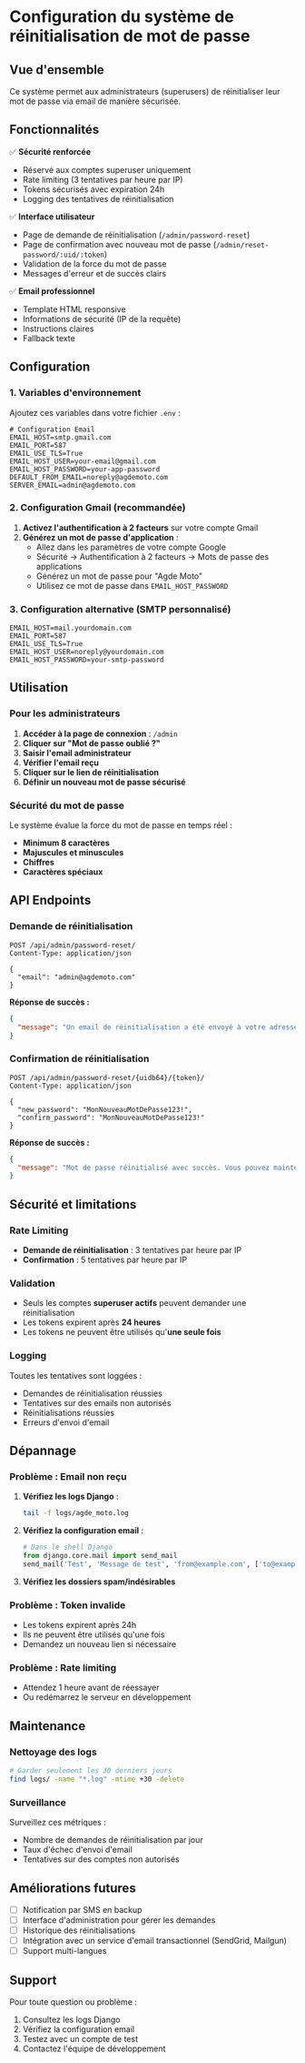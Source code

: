 # Configuration du système de réinitialisation de mot de passe

## Vue d'ensemble

Ce système permet aux administrateurs (superusers) de réinitialiser leur mot de passe via email de manière sécurisée.

## Fonctionnalités

✅ **Sécurité renforcée**
- Réservé aux comptes superuser uniquement
- Rate limiting (3 tentatives par heure par IP)
- Tokens sécurisés avec expiration 24h
- Logging des tentatives de réinitialisation

✅ **Interface utilisateur**
- Page de demande de réinitialisation (`/admin/password-reset`)
- Page de confirmation avec nouveau mot de passe (`/admin/reset-password/:uid/:token`)
- Validation de la force du mot de passe
- Messages d'erreur et de succès clairs

✅ **Email professionnel**
- Template HTML responsive
- Informations de sécurité (IP de la requête)
- Instructions claires
- Fallback texte

## Configuration

### 1. Variables d'environnement

Ajoutez ces variables dans votre fichier `.env` :

```env
# Configuration Email
EMAIL_HOST=smtp.gmail.com
EMAIL_PORT=587
EMAIL_USE_TLS=True
EMAIL_HOST_USER=your-email@gmail.com
EMAIL_HOST_PASSWORD=your-app-password
DEFAULT_FROM_EMAIL=noreply@agdemoto.com
SERVER_EMAIL=admin@agdemoto.com
```

### 2. Configuration Gmail (recommandée)

1. **Activez l'authentification à 2 facteurs** sur votre compte Gmail
2. **Générez un mot de passe d'application** :
   - Allez dans les paramètres de votre compte Google
   - Sécurité → Authentification à 2 facteurs → Mots de passe des applications
   - Générez un mot de passe pour "Agde Moto"
   - Utilisez ce mot de passe dans `EMAIL_HOST_PASSWORD`

### 3. Configuration alternative (SMTP personnalisé)

```env
EMAIL_HOST=mail.yourdomain.com
EMAIL_PORT=587
EMAIL_USE_TLS=True
EMAIL_HOST_USER=noreply@yourdomain.com
EMAIL_HOST_PASSWORD=your-smtp-password
```

## Utilisation

### Pour les administrateurs

1. **Accéder à la page de connexion** : `/admin`
2. **Cliquer sur "Mot de passe oublié ?"**
3. **Saisir l'email administrateur**
4. **Vérifier l'email reçu**
5. **Cliquer sur le lien de réinitialisation**
6. **Définir un nouveau mot de passe sécurisé**

### Sécurité du mot de passe

Le système évalue la force du mot de passe en temps réel :
- **Minimum 8 caractères**
- **Majuscules et minuscules**
- **Chiffres**
- **Caractères spéciaux**

## API Endpoints

### Demande de réinitialisation
```http
POST /api/admin/password-reset/
Content-Type: application/json

{
  "email": "admin@agdemoto.com"
}
```

**Réponse de succès :**
```json
{
  "message": "Un email de réinitialisation a été envoyé à votre adresse."
}
```

### Confirmation de réinitialisation
```http
POST /api/admin/password-reset/{uidb64}/{token}/
Content-Type: application/json

{
  "new_password": "MonNouveauMotDePasse123!",
  "confirm_password": "MonNouveauMotDePasse123!"
}
```

**Réponse de succès :**
```json
{
  "message": "Mot de passe réinitialisé avec succès. Vous pouvez maintenant vous connecter."
}
```

## Sécurité et limitations

### Rate Limiting
- **Demande de réinitialisation** : 3 tentatives par heure par IP
- **Confirmation** : 5 tentatives par heure par IP

### Validation
- Seuls les comptes **superuser actifs** peuvent demander une réinitialisation
- Les tokens expirent après **24 heures**
- Les tokens ne peuvent être utilisés qu'**une seule fois**

### Logging
Toutes les tentatives sont loggées :
- Demandes de réinitialisation réussies
- Tentatives sur des emails non autorisés
- Réinitialisations réussies
- Erreurs d'envoi d'email

## Dépannage

### Problème : Email non reçu

1. **Vérifiez les logs Django** :
   ```bash
   tail -f logs/agde_moto.log
   ```

2. **Vérifiez la configuration email** :
   ```python
   # Dans le shell Django
   from django.core.mail import send_mail
   send_mail('Test', 'Message de test', 'from@example.com', ['to@example.com'])
   ```

3. **Vérifiez les dossiers spam/indésirables**

### Problème : Token invalide

- Les tokens expirent après 24h
- Ils ne peuvent être utilisés qu'une fois
- Demandez un nouveau lien si nécessaire

### Problème : Rate limiting

- Attendez 1 heure avant de réessayer
- Ou redémarrez le serveur en développement

## Maintenance

### Nettoyage des logs
```bash
# Garder seulement les 30 derniers jours
find logs/ -name "*.log" -mtime +30 -delete
```

### Surveillance
Surveillez ces métriques :
- Nombre de demandes de réinitialisation par jour
- Taux d'échec d'envoi d'email
- Tentatives sur des comptes non autorisés

## Améliorations futures

- [ ] Notification par SMS en backup
- [ ] Interface d'administration pour gérer les demandes
- [ ] Historique des réinitialisations
- [ ] Intégration avec un service d'email transactionnel (SendGrid, Mailgun)
- [ ] Support multi-langues

## Support

Pour toute question ou problème :
1. Consultez les logs Django
2. Vérifiez la configuration email
3. Testez avec un compte de test
4. Contactez l'équipe de développement